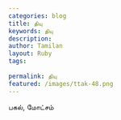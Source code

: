 ```yaml
---
categories: blog
title: தியு
keywords: தியு
description: 
author: Tamilan
layout: Ruby
tags: 
 
permalink: தியு
featured: /images/ttak-48.png
---
```

  
பகல், மோட்சம்  
